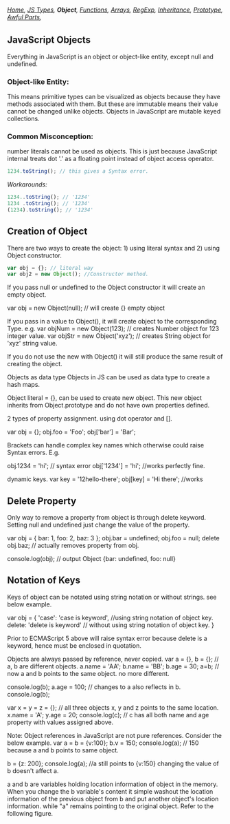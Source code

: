 ###### *[Home](https://tashbalrai.github.io)*, [JS Types](/js/index.html), **Object**, [Functions](/js/functions.html), [Arrays](/js/arrays.html), [RegExp](/js/regexp.html), [Inheritance](/js/inheritance.html), [Prototype](/js/proto.html), [Awful Parts](/js/awful.html),

## JavaScript Objects
Everything in JavaScript is an object or object-like entity, except null and undefined.

### Object-like Entity:
This means primitive types can be visualized as objects because they have methods associated with them. But these are immutable means their value cannot be changed unlike objects.
Objects in JavaScript are mutable keyed collections.

### Common Misconception:
number literals cannot be used as objects. This is just because JavaScript internal treats dot '.' as a floating point instead of object access operator. 

```javascript
1234.toString(); // this gives a Syntax error.
```

_Workarounds:_
```javascript
1234..toString(); // '1234'
1234 .toString(); // '1234'
(1234).toString(); // '1234'
```

## Creation of Object
There are two ways to create the object: 1) using literal syntax and 2) using Object constructor.

```javascript
var obj = {}; // literal way
var obj2 = new Object(); //Constructor method.
```

If you pass null or undefined to the Object constructor it will create an empty object.

var obj = new Object(null); // will create {} empty object

If you pass in a value to Object(), it will create object to the corresponding Type. e.g.
var objNum = new Object(123); // creates Number object for 123 integer value.
var objStr = new Object('xyz'); // creates String object for 'xyz' string value.

If you do not use the new with Object() it will still produce the same result of creating the object.

Objects as data type
Objects in JS can be used as data type to create a hash maps.

Object literal = {}, can be used to create new object. This new object inherits from Object.prototype and do not have own properties defined.

2 types of property assignment. using dot operator and [].

var obj = {};
obj.foo = 'Foo';
obj['bar'] = 'Bar';

Brackets can handle complex key names which otherwise could raise Syntax errors. E.g.

obj.1234 = 'hi'; // syntax error
obj['1234'] = 'hi'; //works perfectly fine.

dynamic keys.
var key = '12hello-there';
obj[key] = 'Hi there'; //works

## Delete Property
Only way to remove a property from object is through delete keyword. Setting null and undefined just change the value of the property.

var obj = {
    bar: 1,
    foo: 2,
    baz: 3
};
obj.bar = undefined;
obj.foo = null;
delete obj.baz; // actually removes property from obj.

console.log(obj); // output Object {bar: undefined, foo: null}

## Notation of Keys
Keys of object can be notated using string notation or without strings. see below example.

var obj = {
     'case': 'case is keyword', //using string notation of object key.
     delete: 'delete is keyword' // without using string notation of object key.
}

Prior to ECMAScript 5 above will raise syntax error because delete is a keyword, hence must be enclosed in quotation.

Objects are always passed by reference, never copied.
var a = {}, b = {}; // a, b are different objects.
a.name = 'AA';
b.name = 'BB';
b.age = 30;
a=b; // now a and b points to the same object. no more different.

console.log(b);
a.age = 100; // changes to a also reflects in b.
console.log(b);

var x = y = z = {}; // all three objects x, y and z points to the same location.
x.name = 'A';
y.age = 20;
console.log(c); // c has all both name and age property with values assigned above.

Note: Object references in JavaScript are not pure references. Consider the below example.
var a = b = {v:100};
b.v = 150;
console.log(a); // 150 because a and b points to same object.

b = {z: 200};
console.log(a); //a still points to {v:150} changing the value of b doesn't affect a.

a and b are variables holding location information of object in the memory. When you change the b variable's content it simple washout the location information of the previous object from b and put another object's location information. while "a" remains pointing to the original object. Refer to the following figure.
